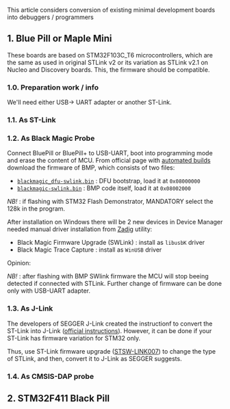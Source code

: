 This article considers conversion of existing minimal development boards into debuggers / programmers

## 1. Blue Pill or Maple Mini
These boards are based on STM32F103C_T6 microcontrollers, which are the same as used in original STLink v2 or its variation as STLink v2.1 on Nucleo and Discovery boards. This, the firmware should be compatible.


### 1.0. Preparation work / info
We'll need either USB-> UART adapter or another ST-Link.

### 1.1. As ST-Link





### 1.2. As Black Magic Probe

Connect BluePill or BluePill+ to USB-UART, boot into programming mode and erase the content of MCU. From official page with [automated builds](http://builds.blacksphere.co.nz/blackmagic/) download the firmware of BMP, which consists of two files:
- [`blackmagic_dfu-swlink.bin`](http://builds.blacksphere.co.nz/blackmagic/blackmagic_dfu-swlink.bin) : DFU bootstrap, load it at `0x08000000`
- [`blackmagic-swlink.bin`](http://builds.blacksphere.co.nz/blackmagic/blackmagic-swlink.bin) : BMP code itself, load it at `0x08002000`

*NB!* : if flashing with STM32 Flash Demonstrator, MANDATORY select the 128k in the program.

After installation on Windows there will be 2 new devices in Device Manager needed manual driver installation from [Zadig](https://zadig.akeo.ie/) utility:
- Black Magic Firmware Upgrade (SWLink) : install as `libusbK` driver
- Black Magic Trace Capture : install as `WinUSB` driver

Opinion:

 *NB!* : after flashing with BMP SWlink firmware the MCU will stop beeing detected if connected with STLink. Further change of firmware can be done only with USB-UART adapter.

### 1.3. As J-Link
The developers of SEGGER J-Link created the instructionf to convert the ST-Link into J-Link ([official instructions](https://www.segger.com/products/debug-probes/j-link/models/other-j-links/st-link-on-board/)). However, it can be done if your ST-Link has firmware variation for STM32 only.

Thus, use ST-Link firmware upgrade ([STSW-LINK007](https://www.st.com/en/development-tools/stsw-link007.html)) to change the type of STLink, and then, convert it to J-Link as SEGGER suggests.

### 1.4. As CMSIS-DAP probe


## 2. STM32F411 Black Pill
